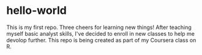 # hello-world
This is my first repo. Three cheers for learning new things!
After teaching myself basic analyst skills, I've decided to enroll in new classes to help me devolop further. This repo is being created as part of my Coursera class on R.
